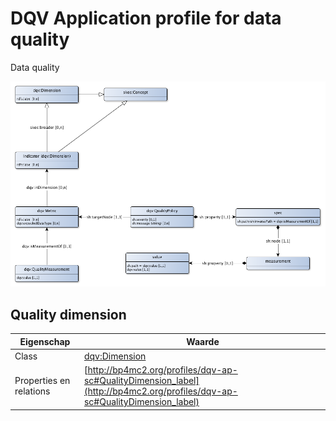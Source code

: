 # DQV Application profile for data quality


Data quality


![](dqv-ap-sc.png)

## Quality dimension

|Eigenschap|Waarde
|----------|------
|Class|[dqv:Dimension](http://www.w3.org/ns/dqv#Dimension)
|Properties en relations|[http://bp4mc2.org/profiles/dqv-ap-sc#QualityDimension_label](http://bp4mc2.org/profiles/dqv-ap-sc#QualityDimension_label)


